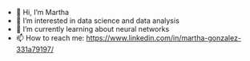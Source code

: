 - 👋 Hi, I’m Martha
- 👀 I’m interested in data science and data analysis
- 🌱 I’m currently learning about neural networks
- 📫 How to reach me: https://www.linkedin.com/in/martha-gonzalez-331a79197/

<!---
marthabg/marthabg is a ✨ special ✨ repository because its `README.md` (this file) appears on your GitHub profile.
You can click the Preview link to take a look at your changes.
--->
